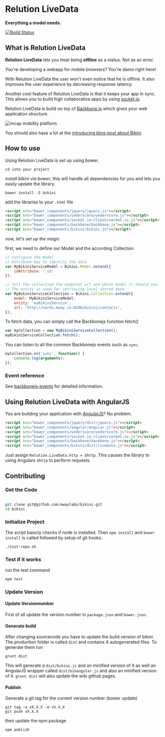 # Relution LiveData

**Everything a model needs.**

[![Build Status](https://travis-ci.org/mwaylabs/bikini.svg?branch=v0.5.2)](https://travis-ci.org/mwaylabs/bikini)

## What is Relution LiveData

**Relution LiveData** lets you treat  being **offline** as a status. Not as an error.

You're developing a webapp for mobile browsers? You're damn right here!

With Relution LiveData the user won't even notice that he is offline.
It also improves the user experience by decreasing response latency.

Another cool feature of Relution LiveData is that it keeps your app in sync. This allows you to build high collaborative apps by using [socket.io](http://socket.io/).

Relution LiveData is build on top of [Backbone.js](http://backbonejs.org/) which gives your web application structure.

![mcap mobility platform](http://blog.mwaysolutions.com/wp-content/uploads/2013/12/mway_bikini_blog04.jpg)

You should also have a lot at the [introducing blog-post about Bikini](http://blog.mwaysolutions.com/2013/12/20/offlineonline-synchronization-with-bikini-all-a-model-needs/).

## How to use
Using Relution LiveData is set up using bower.

```
cd into your project
```

*install bikini via bower*, this will handle all dependencies for you and lets you easily update the library.
```
bower install -S bikini
```
add the libraries to your `.html` file
```html
<script src="bower_components/jquery/jquery.js"></script>
<script src="bower_components/underscore/underscore.js"></script>
<script src="bower_components/socket.io-client/socket.io.js"></script>
<script src="bower_components/backbone/backbone.js"></script>
<script src="bower_components/bikini/bikini.js"></script>
```

*now, let's set up the magic*

first, we need to define our Model and the according Collection
```js
// Configure the Model
// Attribute key to identify the data
var MyBikiniServiceModel = Bikini.Model.extend({
    idAttribute: '_id'
});

// Tell the collection the endpoint url and which model it should use.
// The entity is used for retrieving local stored data
var MyBikiniServiceCollection = Bikini.Collection.extend({
    model: MyBikiniServiceModel,
    entity: 'myBikiniService',
    url: 'http://nerds.mway.io:8200/bikini/contacts',
});
```


To fetch data, you can simply call the Backbonejs function fetch()
```js
var myCollection = new MyBikiniServiceCollection();
myBikiniServiceCollection.fetch();
```

You can listen to all the common Backbonejs events such as `sync`.
```js
myCollection.on('sync', function() {
    console.log(arguments);
});
```

### Event reference
See [backbonejs-events](http://backbonejs.org/#Events) for detailed information.

## Using Relution LiveData with AngularJS
You are building your application with [AngularJS](https://angularjs.org/)? No problem.

```html
<script src="bower_components/jquery/dist/jquery.js"></script>
<script src="bower_components/angular/angular.js"></script>
<script src="bower_components/underscore/underscore.js"></script>
<script src="bower_components/socket.io-client/socket.io.js"></script>
<script src="bower_components/backbone/backbone.js"></script>
<script src="bower_components/bikini/dist/livedata.js"></script>
```

Just assign `Relution.LiveData.http = $http`. This causes the library to using Angulars `$http` to perform requests.

## Contributing

### Get the Code

```bash

git clone git@github.com:mwaylabs/bikini.git
cd bikini
```

### Initialize Project

The script basicly checks if node is installed. Then `npm install` and `bower install` is called followed by setup of git hooks.

```bash
./init-repo.sh
```
### Test if it works

run the test command

```bash
npm test
```

### Update Version

#### Update Versionnumber
 First of all update the version number in `package.json` and `bower.json`.

#### Generate build
 After changing sourcecode you have to update the build version of bikini. The production folder is called `dist` and contains 4 autogenerated files.
 To generate them run

 ```
 grunt dist
 ```
 This will generate a `dist/bikini.js` and an minified version of it as well an AngularJS wrapper called `dist/bikangular.js` and also an minified version of it.
 `grunt dist` will also update the wiki github pages.
#### Publish

 Generate a git tag for the current version number (bower update)

```
git tag -a vX.X.X -m vX.X.X
git push vX.X.X
```

then update the npm package

```
npm publish
```

